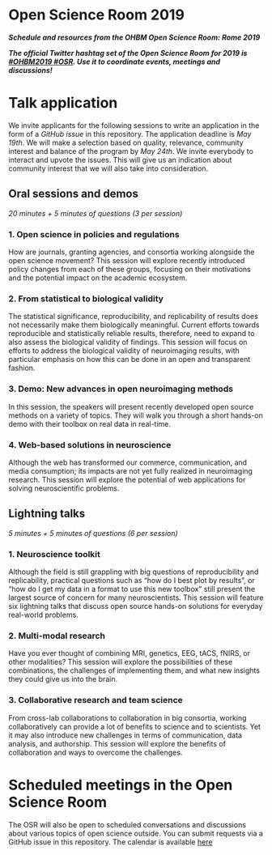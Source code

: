 # Open Science Room 2019

***Schedule and resources from the OHBM Open Science Room: Rome 2019***

***The official Twitter hashtag set of the Open Science Room for 2019 is [#OHBM2019 #OSR](https://twitter.com/search?q=%20%23OSR%20%23OHBM2019). Use it to coordinate events, meetings and discussions!***

# Talk application
We invite applicants for the following sessions to write an application in the
form of a *GitHub issue* in this repository. The application deadline is _May 19th_.
We will make a selection based on quality, relevance, community interest and
balance of the program by _May 24th_. We invite everybody to interact and upvote
the issues. This will give us an indication about community interest that we will
also take into consideration.

## Oral sessions and demos
_20 minutes + 5 minutes of questions (3 per session)_
### 1. Open science in policies and regulations
How are journals, granting agencies, and consortia working alongside the open science movement? This session will explore recently introduced policy changes from each of these groups, focusing on their motivations and the potential impact on the academic ecosystem.
### 2. From statistical to biological validity
The statistical significance, reproducibility, and replicability of results does not necessarily make them biologically meaningful. Current efforts towards reproducible and statistically reliable results, therefore, need to expand to also assess the biological validity of findings. This session will focus on efforts to address the biological validity of neuroimaging results, with particular emphasis on how this can be done in an open and transparent fashion.
### 3. Demo: New advances in open neuroimaging methods
In this session, the speakers will present recently developed open source methods on a variety of topics. They will walk you through a short hands-on demo with their toolbox on real data in real-time.
### 4. Web-based solutions in neuroscience
Although the web has transformed our commerce, communication, and media consumption; its impacts are not yet fully realized in neuroimaging research. This session will explore the potential of web applications for solving neuroscientific problems.

## Lightning talks
_5 minutes + 5 minutes of questions (6 per session)_
### 1. Neuroscience toolkit
Although the field is still grappling with big questions of reproducibility and replicability, practical questions such as “how do I best plot by results”, or “how do I get my data in a format to use this new toolbox” still present the largest source of concern for many neuroscientists. This session will feature six lightning talks that discuss open source hands-on solutions for everyday real-world problems.
### 2. Multi-modal research
Have you ever thought of combining MRI, genetics, EEG, tACS, fNIRS, or other modalities? This session will explore the possibilities of these combinations, the challenges of implementing them, and what new insights they could give us into the brain.
### 3. Collaborative research and team science
From cross-lab collaborations to collaboration in big consortia, working collaboratively can provide a lot of benefits to science and to scientists. Yet it may also introduce new challenges in terms of communication, data analysis, and authorship. This session will explore the benefits of collaboration and ways to overcome the challenges.

# Scheduled meetings in the Open Science Room
The OSR will also be open to scheduled conversations and discussions about various topics of open science outside. You can submit requests via a GitHub issue in this repository. The calendar is 
 available [here](https://calendar.google.com/calendar?cid=anJjNGh1dXFtODkyazVpbzk3OXF2YmM2N29AZ3JvdXAuY2FsZW5kYXIuZ29vZ2xlLmNvbQ)
